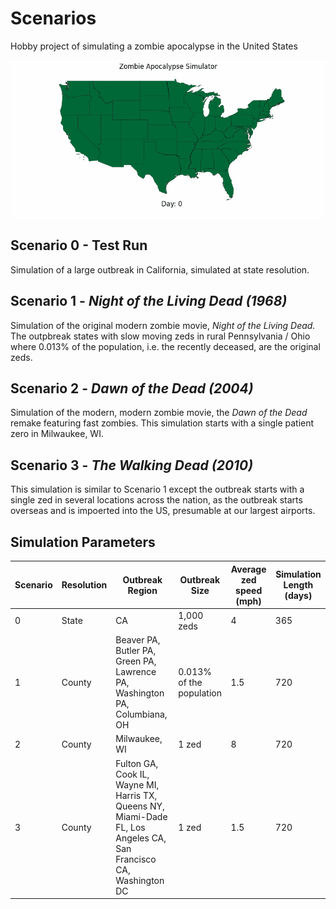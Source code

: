 # Scenarios
Hobby project of simulating a zombie apocalypse in the United States

![](demo.gif)

## Scenario 0 - Test Run

Simulation of a large outbreak in California, simulated at state resolution.

## Scenario 1 - *Night of the Living Dead (1968)*

Simulation of the original modern zombie movie, *Night of the Living Dead.* The outpbreak states with slow moving zeds in rural Pennsylvania / Ohio where 0.013% of the population, i.e. the recently deceased, are the original zeds.

## Scenario 2 - *Dawn of the Dead (2004)*

Simulation of the modern, modern zombie movie, the *Dawn of the Dead* remake featuring fast zombies. This simulation starts with a single patient zero in Milwaukee, WI. 

## Scenario 3 - *The Walking Dead (2010)*

This simulation is similar to Scenario 1 except the outbreak starts with a single zed in several locations across the nation, as the outbreak starts overseas and is impoerted into the US, presumable at our largest airports.

## Simulation Parameters

| Scenario | Resolution | Outbreak Region | Outbreak Size | Average zed speed (mph) | Simulation Length (days) |
|---|---|---|---|---|---|
| 0 | State | CA | 1,000 zeds | 4 | 365 |
| 1 | County | Beaver PA, Butler PA, Green PA, Lawrence PA, Washington PA, Columbiana, OH | 0.013% of the population | 1.5 | 720 |
| 2 | County | Milwaukee, WI | 1 zed | 8 | 720 |
| 3 | County | Fulton GA, Cook IL, Wayne MI, Harris TX, Queens NY, Miami-Dade FL, Los Angeles CA, San Francisco CA, Washington DC | 1 zed | 1.5 | 720 |